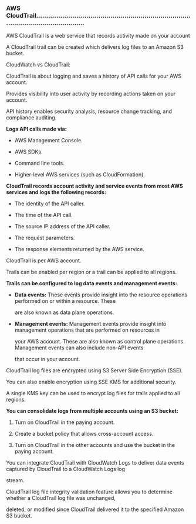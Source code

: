 ### AWS CloudTrail....................................................................................................................

AWS CloudTrail is a web service that records activity made on your account

A CloudTrail trail can be created which delivers log files to an Amazon S3
bucket.

CloudWatch vs CloudTrail:

CloudTrail is about logging and saves a history of API calls for your AWS
account.

Provides visibility into user activity by recording actions taken on your
account.

API history enables security analysis, resource change tracking, and compliance
auditing.

**Logs API calls made via:**

- AWS Management Console.

- AWS SDKs.

- Command line tools.

- Higher-level AWS services (such as CloudFormation).

**CloudTrail records account activity and service events from most AWS services
and logs the following records:**

- The identity of the API caller.

- The time of the API call.

- The source IP address of the API caller.

- The request parameters.

- The response elements returned by the AWS service.

CloudTrail is per AWS account.

Trails can be enabled per region or a trail can be applied to all regions.

**Trails can be configured to log data events and management events:**

- **Data events:** These events provide insight into the resource operations
  performed on or within a resource. These

  are also known as data plane operations.

- **Management events:** Management events provide insight into management
  operations that are performed on resources in

  your AWS account. These are also known as control plane operations. Management
  events can also include non-API events

  that occur in your account.

CloudTrail log files are encrypted using S3 Server Side Encryption (SSE).

You can also enable encryption using SSE KMS for additional security.

A single KMS key can be used to encrypt log files for trails applied to all
regions.

**You can consolidate logs from multiple accounts using an S3 bucket:**

1. Turn on CloudTrail in the paying account.

2. Create a bucket policy that allows cross-account access.

3. Turn on CloudTrail in the other accounts and use the bucket in the paying
   account.

You can integrate CloudTrail with CloudWatch Logs to deliver data events
captured by CloudTrail to a CloudWatch Logs log

stream.

CloudTrail log file integrity validation feature allows you to determine whether
a CloudTrail log file was unchanged,

deleted, or modified since CloudTrail delivered it to the specified Amazon S3
bucket.

